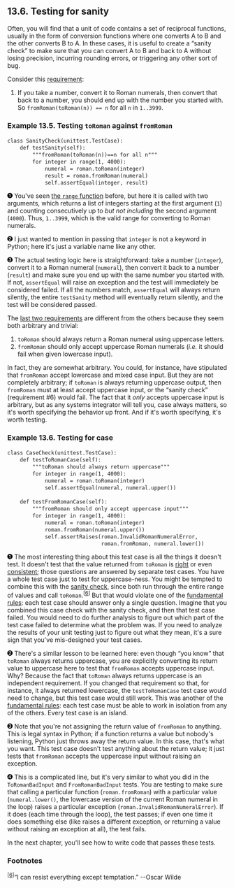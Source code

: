 

13.6. Testing for sanity
------------------------

Often, you will find that a unit of code contains a set of reciprocal
functions, usually in the form of conversion functions where one
converts A to B and the other converts B to A. In these cases, it is
useful to create a “sanity check” to make sure that you can convert A to
B and back to A without losing precision, incurring rounding errors, or
triggering any other sort of bug.

Consider this [requirement](index.html#roman.requirements):

1.  If you take a number, convert it to Roman numerals, then convert
    that back to a number, you should end up with the number you started
    with. So `fromRoman(toRoman(n)) == n` for all `n` in `1..3999`.

### Example 13.5. Testing `toRoman` against `fromRoman`

    class SanityCheck(unittest.TestCase):        
        def testSanity(self):                    
            """fromRoman(toRoman(n))==n for all n"""
            for integer in range(1, 4000):         
                numeral = roman.toRoman(integer) 
                result = roman.fromRoman(numeral)
                self.assertEqual(integer, result) 



[![1](../images/callouts/1.png)](#roman.sanity.1.1) You've seen [the `range` function](../native_data_types/declaring_variables.html#odbchelper.multiassign.range "Example 3.20. Assigning Consecutive Values") before, but here it is called with two arguments, which returns a list of integers starting at the first argument (`1`) and counting consecutively up to *but not including* the second argument (`4000`). Thus, `1..3999`, which is the valid range for converting to Roman numerals. 

[![2](../images/callouts/2.png)](#roman.sanity.1.2) I just wanted to mention in passing that `integer` is not a keyword in Python; here it's just a variable name like any other. 

[![3](../images/callouts/3.png)](#roman.sanity.1.3) The actual testing logic here is straightforward: take a number (`integer`), convert it to a Roman numeral (`numeral`), then convert it back to a number (`result`) and make sure you end up with the same number you started with. If not, `assertEqual` will raise an exception and the test will immediately be considered failed. If all the numbers match, `assertEqual` will always return silently, the entire `testSanity` method will eventually return silently, and the test will be considered passed. 

The [last two requirements](index.html#roman.requirements) are different
from the others because they seem both arbitrary and trivial:

1.  `toRoman` should always return a Roman numeral using uppercase
    letters.
2.  `fromRoman` should only accept uppercase Roman numerals (*i.e.* it
    should fail when given lowercase input).

In fact, they are somewhat arbitrary. You could, for instance, have
stipulated that `fromRoman` accept lowercase and mixed case input. But
they are not completely arbitrary; if `toRoman` is always returning
uppercase output, then `fromRoman` must at least accept uppercase input,
or the “sanity check” (requirement \#6) would fail. The fact that it
*only* accepts uppercase input is arbitrary, but as any systems
integrator will tell you, case always matters, so it's worth specifying
the behavior up front. And if it's worth specifying, it's worth testing.

### Example 13.6. Testing for case

    class CaseCheck(unittest.TestCase):                   
        def testToRomanCase(self):                        
            """toRoman should always return uppercase"""  
            for integer in range(1, 4000):                
                numeral = roman.toRoman(integer)          
                self.assertEqual(numeral, numeral.upper())         

        def testFromRomanCase(self):                      
            """fromRoman should only accept uppercase input"""
            for integer in range(1, 4000):                
                numeral = roman.toRoman(integer)          
                roman.fromRoman(numeral.upper())                    
                self.assertRaises(roman.InvalidRomanNumeralError,
                                  roman.fromRoman, numeral.lower())   



[![1](../images/callouts/1.png)](#roman.sanity.2.1) The most interesting thing about this test case is all the things it doesn't test. It doesn't test that the value returned from `toRoman` is [right](testing_for_success.html#roman.testtoromanknownvalues.example "Example 13.2. testToRomanKnownValues") or even [consistent](testing_for_sanity.html#roman.sanity.example "Example 13.5. Testing toRoman against fromRoman"); those questions are answered by separate test cases. You have a whole test case just to test for uppercase-ness. You might be tempted to combine this with the [sanity check](testing_for_sanity.html#roman.sanity.example "Example 13.5. Testing toRoman against fromRoman"), since both run through the entire range of values and call `toRoman`.<sup>[[6](#ftn.d0e32781)]</sup> But that would violate one of the [fundamental rules](testing_for_success.html "13.4. Testing for success"): each test case should answer only a single question. Imagine that you combined this case check with the sanity check, and then that test case failed. You would need to do further analysis to figure out which part of the test case failed to determine what the problem was. If you need to analyze the results of your unit testing just to figure out what they mean, it's a sure sign that you've mis-designed your test cases. 

[![2](../images/callouts/2.png)](#roman.sanity.2.2) There's a similar lesson to be learned here: even though “you know” that `toRoman` always returns uppercase, you are explicitly converting its return value to uppercase here to test that `fromRoman` accepts uppercase input. Why? Because the fact that `toRoman` always returns uppercase is an independent requirement. If you changed that requirement so that, for instance, it always returned lowercase, the `testToRomanCase` test case would need to change, but this test case would still work. This was another of the [fundamental rules](testing_for_success.html "13.4. Testing for success"): each test case must be able to work in isolation from any of the others. Every test case is an island. 

[![3](../images/callouts/3.png)](#roman.sanity.2.3) Note that you're not assigning the return value of `fromRoman` to anything. This is legal syntax in Python; if a function returns a value but nobody's listening, Python just throws away the return value. In this case, that's what you want. This test case doesn't test anything about the return value; it just tests that `fromRoman` accepts the uppercase input without raising an exception. 

[![4](../images/callouts/4.png)](#roman.sanity.2.4) This is a complicated line, but it's very similar to what you did in the `ToRomanBadInput` and `FromRomanBadInput` tests. You are testing to make sure that calling a particular function (`roman.fromRoman`) with a particular value (`numeral.lower()`, the lowercase version of the current Roman numeral in the loop) raises a particular exception (`roman.InvalidRomanNumeralError`). If it does (each time through the loop), the test passes; if even one time it does something else (like raises a different exception, or returning a value without raising an exception at all), the test fails. 

In the next chapter, you'll see how to write code that passes these
tests.

### Footnotes

<sup>[[6](#d0e32781)]</sup>“I can resist everything except temptation.”
--Oscar Wilde

  

